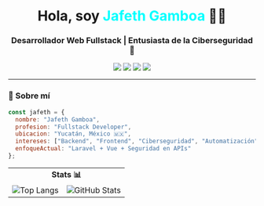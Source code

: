 <!-- Header -->
<h1 align="center">Hola, soy <span style="color:#00FFFF">Jafeth Gamboa</span> 👨‍💻</h1>
<h3 align="center">Desarrollador Web Fullstack | Entusiasta de la Ciberseguridad 🔐</h3>

<p align="center">
  <img src="https://img.shields.io/badge/Code-PHP-blue?style=flat&logo=php" />
  <img src="https://img.shields.io/badge/Laravel-FF2D20?style=flat&logo=laravel&logoColor=white" />
  <img src="https://img.shields.io/badge/JavaScript-F7DF1E?style=flat&logo=javascript&logoColor=black" />
  <img src="https://img.shields.io/badge/CyberSecurity-000000?style=flat&logo=protonvpn&logoColor=white" />
</p>

---

### 🧠 Sobre mí

```js
const jafeth = {
  nombre: "Jafeth Gamboa",
  profesion: "Fullstack Developer",
  ubicacion: "Yucatán, México 🇲🇽",
  intereses: ["Backend", "Frontend", "Ciberseguridad", "Automatización"],
  enfoqueActual: "Laravel + Vue + Seguridad en APIs"
};
```
<table>
  <tr>
    <td colspan="2" align="center"><strong>Stats 📊</strong></td>
  </tr>
  <tr>
    <td valign="top">
      <img src="https://github-readme-stats.vercel.app/api/top-langs/?username=DARKTOTEM2703&theme=dark&layout=compact" alt="Top Langs" />
    </td>
    <td valign="top">
      <img src="https://github-readme-stats.vercel.app/api/?username=DARKTOTEM2703 &theme=dark"alt="GitHub Stats" />
    </td>
  </tr>
</table>
